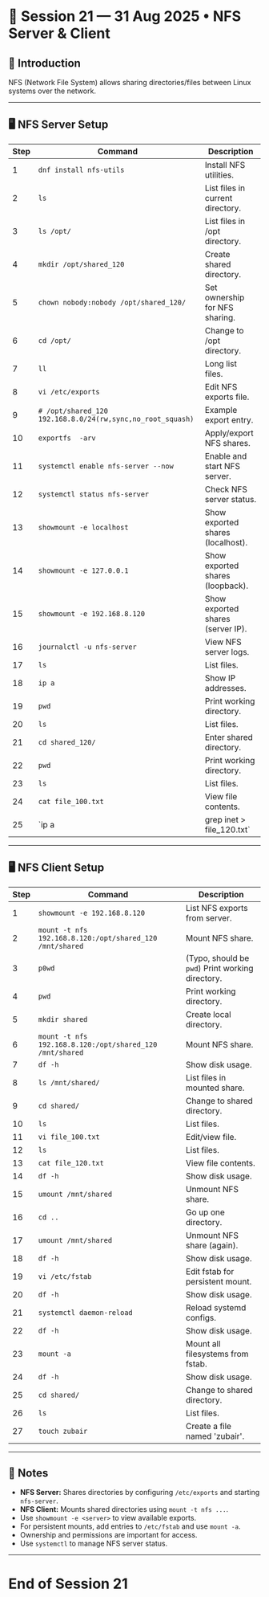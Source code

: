 # 📅 Session 21 — 31 Aug 2025 • NFS Server & Client

## 🔹 Introduction
NFS (Network File System) allows sharing directories/files between Linux systems over the network.

---

## 🖥️ NFS Server Setup

| Step | Command | Description |
|------|--------|-------------|
| 1 | `dnf install nfs-utils` | Install NFS utilities. |
| 2 | `ls` | List files in current directory. |
| 3 | `ls /opt/` | List files in /opt directory. |
| 4 | `mkdir /opt/shared_120` | Create shared directory. |
| 5 | `chown nobody:nobody /opt/shared_120/` | Set ownership for NFS sharing. |
| 6 | `cd /opt/` | Change to /opt directory. |
| 7 | `ll` | Long list files. |
| 8 | `vi /etc/exports` | Edit NFS exports file. |
| 9 | `# /opt/shared_120  192.168.8.0/24(rw,sync,no_root_squash)` | Example export entry. |
| 10 | `exportfs  -arv` | Apply/export NFS shares. |
| 11 | `systemctl enable nfs-server --now` | Enable and start NFS server. |
| 12 | `systemctl status nfs-server` | Check NFS server status. |
| 13 | `showmount -e localhost` | Show exported shares (localhost). |
| 14 | `showmount -e 127.0.0.1` | Show exported shares (loopback). |
| 15 | `showmount -e 192.168.8.120` | Show exported shares (server IP). |
| 16 | `journalctl -u nfs-server` | View NFS server logs. |
| 17 | `ls` | List files. |
| 18 | `ip a` | Show IP addresses. |
| 19 | `pwd` | Print working directory. |
| 20 | `ls` | List files. |
| 21 | `cd shared_120/` | Enter shared directory. |
| 22 | `pwd` | Print working directory. |
| 23 | `ls` | List files. |
| 24 | `cat file_100.txt` | View file contents. |
| 25 | `ip a |grep inet > file_120.txt` | Save IP info to file. |

---

## 🖥️ NFS Client Setup

| Step | Command | Description |
|------|--------|-------------|
| 1 | `showmount -e 192.168.8.120` | List NFS exports from server. |
| 2 | `mount -t nfs 192.168.8.120:/opt/shared_120 /mnt/shared` | Mount NFS share. |
| 3 | `p0wd` | (Typo, should be `pwd`) Print working directory. |
| 4 | `pwd` | Print working directory. |
| 5 | `mkdir shared` | Create local directory. |
| 6 | `mount -t nfs 192.168.8.120:/opt/shared_120 /mnt/shared` | Mount NFS share. |
| 7 | `df -h` | Show disk usage. |
| 8 | `ls /mnt/shared/` | List files in mounted share. |
| 9 | `cd shared/` | Change to shared directory. |
| 10 | `ls` | List files. |
| 11 | `vi file_100.txt` | Edit/view file. |
| 12 | `ls` | List files. |
| 13 | `cat file_120.txt` | View file contents. |
| 14 | `df -h` | Show disk usage. |
| 15 | `umount /mnt/shared` | Unmount NFS share. |
| 16 | `cd ..` | Go up one directory. |
| 17 | `umount /mnt/shared` | Unmount NFS share (again). |
| 18 | `df -h` | Show disk usage. |
| 19 | `vi /etc/fstab` | Edit fstab for persistent mount. |
| 20 | `df -h` | Show disk usage. |
| 21 | `systemctl daemon-reload` | Reload systemd configs. |
| 22 | `df -h` | Show disk usage. |
| 23 | `mount -a` | Mount all filesystems from fstab. |
| 24 | `df -h` | Show disk usage. |
| 25 | `cd shared/` | Change to shared directory. |
| 26 | `ls` | List files. |
| 27 | `touch zubair` | Create a file named 'zubair'. |

---

## 📝 Notes

- **NFS Server:** Shares directories by configuring `/etc/exports` and starting `nfs-server`.
- **NFS Client:** Mounts shared directories using `mount -t nfs ...`.
- Use `showmount -e <server>` to view available exports.
- For persistent mounts, add entries to `/etc/fstab` and use `mount -a`.
- Ownership and permissions are important for access.
- Use `systemctl` to manage NFS server status.

---

# End of Session 21